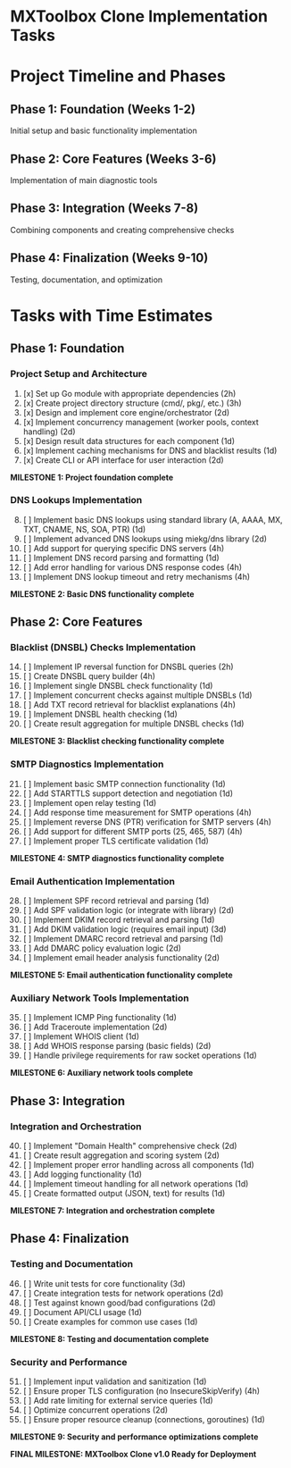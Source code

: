 # MXToolbox Clone Implementation Tasks

# Project Timeline and Phases

## Phase 1: Foundation (Weeks 1-2)
Initial setup and basic functionality implementation

## Phase 2: Core Features (Weeks 3-6)
Implementation of main diagnostic tools

## Phase 3: Integration (Weeks 7-8)
Combining components and creating comprehensive checks

## Phase 4: Finalization (Weeks 9-10)
Testing, documentation, and optimization

# Tasks with Time Estimates

## Phase 1: Foundation

### Project Setup and Architecture
1. [x] Set up Go module with appropriate dependencies (2h)
2. [x] Create project directory structure (cmd/, pkg/, etc.) (3h)
3. [x] Design and implement core engine/orchestrator (2d)
4. [x] Implement concurrency management (worker pools, context handling) (2d)
5. [x] Design result data structures for each component (1d)
6. [x] Implement caching mechanisms for DNS and blacklist results (1d)
7. [x] Create CLI or API interface for user interaction (2d)

**MILESTONE 1: Project foundation complete**

### DNS Lookups Implementation
8. [ ] Implement basic DNS lookups using standard library (A, AAAA, MX, TXT, CNAME, NS, SOA, PTR) (1d)
9. [ ] Implement advanced DNS lookups using miekg/dns library (2d)
10. [ ] Add support for querying specific DNS servers (4h)
11. [ ] Implement DNS record parsing and formatting (1d)
12. [ ] Add error handling for various DNS response codes (4h)
13. [ ] Implement DNS lookup timeout and retry mechanisms (4h)

**MILESTONE 2: Basic DNS functionality complete**

## Phase 2: Core Features

### Blacklist (DNSBL) Checks Implementation
14. [ ] Implement IP reversal function for DNSBL queries (2h)
15. [ ] Create DNSBL query builder (4h)
16. [ ] Implement single DNSBL check functionality (1d)
17. [ ] Implement concurrent checks against multiple DNSBLs (1d)
18. [ ] Add TXT record retrieval for blacklist explanations (4h)
19. [ ] Implement DNSBL health checking (1d)
20. [ ] Create result aggregation for multiple DNSBL checks (1d)

**MILESTONE 3: Blacklist checking functionality complete**

### SMTP Diagnostics Implementation
21. [ ] Implement basic SMTP connection functionality (1d)
22. [ ] Add STARTTLS support detection and negotiation (1d)
23. [ ] Implement open relay testing (1d)
24. [ ] Add response time measurement for SMTP operations (4h)
25. [ ] Implement reverse DNS (PTR) verification for SMTP servers (4h)
26. [ ] Add support for different SMTP ports (25, 465, 587) (4h)
27. [ ] Implement proper TLS certificate validation (1d)

**MILESTONE 4: SMTP diagnostics functionality complete**

### Email Authentication Implementation
28. [ ] Implement SPF record retrieval and parsing (1d)
29. [ ] Add SPF validation logic (or integrate with library) (2d)
30. [ ] Implement DKIM record retrieval and parsing (1d)
31. [ ] Add DKIM validation logic (requires email input) (3d)
32. [ ] Implement DMARC record retrieval and parsing (1d)
33. [ ] Add DMARC policy evaluation logic (2d)
34. [ ] Implement email header analysis functionality (2d)

**MILESTONE 5: Email authentication functionality complete**

### Auxiliary Network Tools Implementation
35. [ ] Implement ICMP Ping functionality (1d)
36. [ ] Add Traceroute implementation (2d)
37. [ ] Implement WHOIS client (1d)
38. [ ] Add WHOIS response parsing (basic fields) (2d)
39. [ ] Handle privilege requirements for raw socket operations (1d)

**MILESTONE 6: Auxiliary network tools complete**

## Phase 3: Integration

### Integration and Orchestration
40. [ ] Implement "Domain Health" comprehensive check (2d)
41. [ ] Create result aggregation and scoring system (2d)
42. [ ] Implement proper error handling across all components (1d)
43. [ ] Add logging functionality (1d)
44. [ ] Implement timeout handling for all network operations (1d)
45. [ ] Create formatted output (JSON, text) for results (1d)

**MILESTONE 7: Integration and orchestration complete**

## Phase 4: Finalization

### Testing and Documentation
46. [ ] Write unit tests for core functionality (3d)
47. [ ] Create integration tests for network operations (2d)
48. [ ] Test against known good/bad configurations (2d)
49. [ ] Document API/CLI usage (1d)
50. [ ] Create examples for common use cases (1d)

**MILESTONE 8: Testing and documentation complete**

### Security and Performance
51. [ ] Implement input validation and sanitization (1d)
52. [ ] Ensure proper TLS configuration (no InsecureSkipVerify) (4h)
53. [ ] Add rate limiting for external service queries (1d)
54. [ ] Optimize concurrent operations (2d)
55. [ ] Ensure proper resource cleanup (connections, goroutines) (1d)

**MILESTONE 9: Security and performance optimizations complete**

**FINAL MILESTONE: MXToolbox Clone v1.0 Ready for Deployment**
